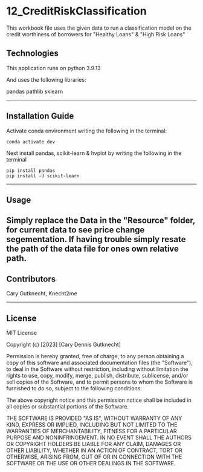 # 12_CreditRiskClassification

This workbook file uses the given data to run a classification model on the credit worthiness of borrowers for "Healthy Loans" & "High Risk Loans"



## Technologies

This application runs on python 3.9.13

And uses the following libraries:

pandas
pathlib
sklearn

---

## Installation Guide

Activate conda environment writing the following in the terminal:
```
conda activate dev
```

Next install pandas, scikit-learn & hvplot by writing the following in the terminal
```
pip install pandas
pip install -U scikit-learn
```
---

## Usage

Simply replace the Data in the "Resource" folder, for current data to see price change segementation. If having trouble simply resate the path of the data file for ones own relative path.
---

## Contributors

Cary Gutknecht, Knecht2me

---

## License

MIT License

Copyright (c) [2023] [Cary Dennis Gutknecht]

Permission is hereby granted, free of charge, to any person obtaining a copy
of this software and associated documentation files (the "Software"), to deal
in the Software without restriction, including without limitation the rights
to use, copy, modify, merge, publish, distribute, sublicense, and/or sell
copies of the Software, and to permit persons to whom the Software is
furnished to do so, subject to the following conditions:

The above copyright notice and this permission notice shall be included in all
copies or substantial portions of the Software.

THE SOFTWARE IS PROVIDED "AS IS", WITHOUT WARRANTY OF ANY KIND, EXPRESS OR
IMPLIED, INCLUDING BUT NOT LIMITED TO THE WARRANTIES OF MERCHANTABILITY,
FITNESS FOR A PARTICULAR PURPOSE AND NONINFRINGEMENT. IN NO EVENT SHALL THE
AUTHORS OR COPYRIGHT HOLDERS BE LIABLE FOR ANY CLAIM, DAMAGES OR OTHER
LIABILITY, WHETHER IN AN ACTION OF CONTRACT, TORT OR OTHERWISE, ARISING FROM,
OUT OF OR IN CONNECTION WITH THE SOFTWARE OR THE USE OR OTHER DEALINGS IN THE
SOFTWARE.
